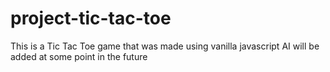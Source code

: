 # project-tic-tac-toe
This is a Tic Tac Toe game that was made using vanilla javascript AI will be added at some point in the future
